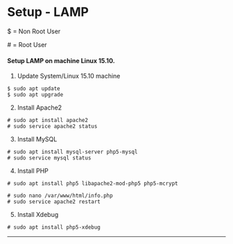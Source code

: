 # Setup - LAMP

$ = Non Root User

&#35; = Root User

#### Setup LAMP on machine Linux 15.10.
1. Update System/Linux 15.10 machine
```
$ sudo apt update
$ sudo apt upgrade
```

2. Install Apache2
```
# sudo apt install apache2
# sudo service apache2 status
```

3. Install MySQL
```
# sudo apt install mysql-server php5-mysql
# sudo service mysql status
```
4. Install PHP
```
# sudo apt install php5 libapache2-mod-php5 php5-mcrypt

# sudo nano /var/www/html/info.php
# sudo service apache2 restart
```

5. Install Xdebug
```
# sudo apt install php5-xdebug
````
----------------------------------------------------------------
